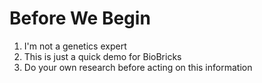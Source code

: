 # Before We Begin

1. I'm not a genetics expert
2. This is just a quick demo for BioBricks
3. Do your own research before acting on this information